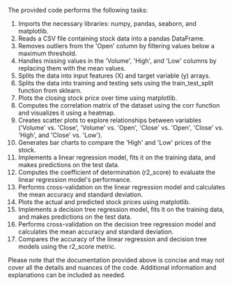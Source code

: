 The provided code performs the following tasks:

1. Imports the necessary libraries: numpy, pandas, seaborn, and matplotlib.
2. Reads a CSV file containing stock data into a pandas DataFrame.
3. Removes outliers from the 'Open' column by filtering values below a maximum threshold.
4. Handles missing values in the 'Volume', 'High', and 'Low' columns by replacing them with the mean values.
5. Splits the data into input features (X) and target variable (y) arrays.
6. Splits the data into training and testing sets using the train_test_split function from sklearn.
7. Plots the closing stock price over time using matplotlib.
8. Computes the correlation matrix of the dataset using the corr function and visualizes it using a heatmap.
9. Creates scatter plots to explore relationships between variables ('Volume' vs. 'Close', 'Volume' vs. 'Open', 'Close' vs. 'Open', 'Close' vs. 'High', and 'Close' vs. 'Low').
10. Generates bar charts to compare the 'High' and 'Low' prices of the stock.
11. Implements a linear regression model, fits it on the training data, and makes predictions on the test data.
12. Computes the coefficient of determination (r2_score) to evaluate the linear regression model's performance.
13. Performs cross-validation on the linear regression model and calculates the mean accuracy and standard deviation.
14. Plots the actual and predicted stock prices using matplotlib.
15. Implements a decision tree regression model, fits it on the training data, and makes predictions on the test data.
16. Performs cross-validation on the decision tree regression model and calculates the mean accuracy and standard deviation.
17. Compares the accuracy of the linear regression and decision tree models using the r2_score metric.


Please note that the documentation provided above is concise and may not cover all the details and nuances of the code. Additional information and explanations can be included as needed.